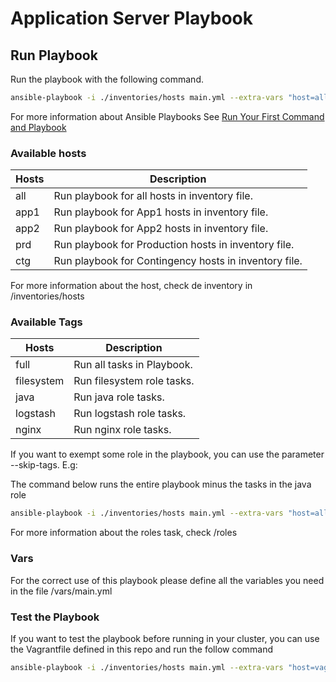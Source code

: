 
# Application Server Playbook


## Run Playbook

Run the playbook with the following command.

```sh
ansible-playbook -i ./inventories/hosts main.yml --extra-vars "host=all" --tags "full"
```

For more information about Ansible Playbooks See [Run Your First Command and Playbook](https://docs.ansible.com/ansible/latest/network/getting_started/first_playbook.html#run-your-first-command-and-playbook)

### Available hosts

| Hosts | Description |
| ------ | ------ |
| all | Run playbook for all hosts in inventory file. |
| app1 | Run playbook for App1 hosts in inventory file. |
| app2 | Run playbook for App2 hosts in inventory file. |
| prd | Run playbook for Production hosts in inventory file. |
| ctg | Run playbook for Contingency hosts in inventory file. |

For more information about the host, check de inventory in /inventories/hosts

### Available Tags

| Hosts | Description |
| ------ | ------ |
| full | Run all tasks in Playbook. |
| filesystem | Run filesystem role tasks. |
| java | Run java role tasks. |
| logstash | Run logstash role tasks. |
| nginx | Run nginx role tasks. |

If you want to exempt some role in the playbook, you can use the parameter --skip-tags. E.g:

The command below runs the entire playbook minus the tasks in the java role

```sh
ansible-playbook -i ./inventories/hosts main.yml --extra-vars "host=all" --skip-tags "java"
```

For more information about the roles task, check /roles

### Vars

For the correct use of this playbook please define all the variables you need in the file /vars/main.yml

### Test the Playbook

If you want to test the playbook before running in your cluster, you can use the Vagrantfile defined in this repo and run the follow command

```sh
ansible-playbook -i ./inventories/hosts main.yml --extra-vars "host=vagrant" --tags "full"
```
